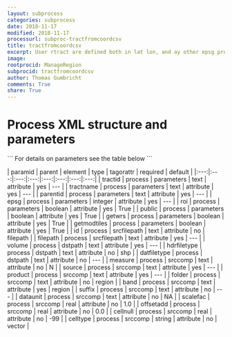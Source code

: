 ```yaml
---
layout: subprocess
categories: subprocess
date: 2018-11-17
modified: 2018-11-17
processurl: subproc-tractfromcoordcsv
title: tractfromcoordcsv
excerpt: User rtract are defined both in lat lon, and ay other epsg projection given by user
image: 
rootprocid: ManageRegion
subprocid: tractfromcoordcsv
author: Thomas Gumbricht
comments: True
share: True
---
```


<h1 class='foot-description'>Process XML structure and parameters</h1>
```
For details on parameters see the table below
<?xml version="1.0" ?>
<process>
  <!--Generated from python-->
  <userproj plotid="yourplotid" projectid="yourprojectid" siteid="yoursiteid" system="systemid" tractid="yourtractid" userid="youruserid"/>
  <period endday="DD" endmonth="MM" endyear="YYYY" seasonendday="DD" seasonendmonth="MM" seasonstartday="DD" seasonstartmonth="MM" startday="DD" startmonth="MM" startyear="YYYY" timestep="timestep"/>
  <parameters epsg="xyz" getmodtiles="True/False" getwrs="True/False" parentid="txtstring" public="True/False" roi="True/False" tractid="txtstring" tractname="txtstring"/>
  <srcfilepath filepath="txtstring" id="txtstring"/>
  <dstpath datfiletype="txtstring" hdrfiletype="txtstring" volume="txtstring"/>
  <srccomp band="txtstring" cellnull="xyz.abc" celltype="txtstring" dataunit="txtstring" folder="txtstring" measure="txtstring" offsetadd="xyz.abc" product="txtstring" scalefac="xyz.abc" source="txtstring" suffix="txtstring"/>
</process>
```

| paramid | parent | element | type | tagorattr | required | default |
|:---:|:---:|:---:|:---:|:---:|:---:|:---:|:---:|
| tractid | process | parameters | text | attribute | yes | --- |
| tractname | process | parameters | text | attribute | yes | --- |
| parentid | process | parameters | text | attribute | yes | --- |
| epsg | process | parameters | integer | attribute | yes | --- |
| roi | process | parameters | boolean | attribute | yes | True |
| public | process | parameters | boolean | attribute | yes | True |
| getwrs | process | parameters | boolean | attribute | yes | True |
| getmodtiles | process | parameters | boolean | attribute | yes | True |
| id | process | srcfilepath | text | attribute | no | filepath |
| filepath | process | srcfilepath | text | attribute | yes | --- |
| volume | process | dstpath | text | attribute | yes | --- |
| hdrfiletype | process | dstpath | text | attribute | no | shp |
| datfiletype | process | dstpath | text | attribute | no | --- |
| measure | process | srccomp | text | attribute | no | N |
| source | process | srccomp | text | attribute | yes | --- |
| product | process | srccomp | text | attribute | yes | --- |
| folder | process | srccomp | text | attribute | no | region |
| band | process | srccomp | text | attribute | yes | region |
| suffix | process | srccomp | text | attribute | no | --- |
| dataunit | process | srccomp | text | attribute | no | NA |
| scalefac | process | srccomp | real | attribute | no | 1.0 |
| offsetadd | process | srccomp | real | attribute | no | 0.0 |
| cellnull | process | srccomp | real | attribute | no | -99 |
| celltype | process | srccomp | string | attribute | no | vector |

